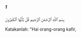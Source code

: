 ##### 1

<span class="ayah">بِسْمِ ٱللَّهِ ٱلرَّحْمَٰنِ ٱلرَّحِيمِ قُلْ يَٰٓأَيُّهَا ٱلْكَٰفِرُونَ</span>

<span class="ayah_translation">Katakanlah: "Hai orang-orang kafir,</span>
